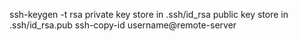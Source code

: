 ssh-keygen -t rsa
private key store in .ssh/id_rsa
public key store in .ssh/id_rsa.pub
ssh-copy-id username@remote-server
